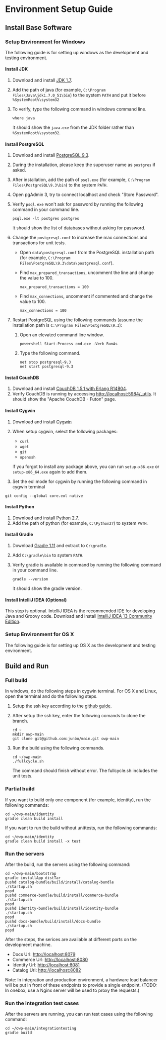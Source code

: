 # Environment Setup Guide

## Install Base Software
### Setup Environment for Windows
The following guide is for setting up windows as the development and testing environment.

#### Install JDK
1. Download and install [JDK 1.7](http://www.oracle.com/technetwork/java/javase/downloads/jdk7-downloads-1880260.html).
1. Add the path of java (for example, `C:\Program Files\Java\jdk1.7.0_51\bin`) to the system `PATH` and put it before `%SystemRoot%\system32`
1. To verify, type the following command in windows command line.

    ```
    where java
    ```

    It should show the `java.exe` from the JDK folder rather than `%SystemRoot%\system32`.

#### Install PostgreSQL
1. Download and install [PostgreSQL 9.3](http://www.enterprisedb.com/products-services-training/pgdownload). 
1. During the installation, please keep the superuser name as `postgres` if asked.
1. After installation, add the path of `psql.exe` (for example, `C:\Program Files\PostgreSQL\9.3\bin`) to the system `PATH`.
1. Open pgAdmin 3, try to connect localhost and check "Store Password".
1. Verify `psql.exe` won't ask for password by running the following command in your command line.

    ```
    psql.exe -lt postgres postgres
    ```

    It should show the list of databases without asking for password.

1. Change the `postgresql.conf` to increase the max connections and transactions for unit tests.
    - Open `data\postgresql.conf` from the PostgreSQL installation path (for example, `C:\Program Files\PostgreSQL\9.3\data\postgresql.conf`).
    - Find `max_prepared_transactions`, uncomment the line and change the value to 100. 

        ```
        max_prepared_transactions = 100
        ```

    - Find `max_connections`, uncomment if commented and change the value to 100.

        ```
        max_connections = 100
        ```

1. Restart PostgreSQL using the following commands (assume the installation path is `C:\Program Files\PostgreSQL\9.3`):
    1. Open an elevated command line window.

        ```
        powershell Start-Process cmd.exe -Verb RunAs
        ```

    1. Type the following command.

        ```
        net stop postgresql-9.3
        net start postgresql-9.3
        ```
        
#### Install CouchDB
1. Download and install [CouchDB 1.5.1 with Erlang R14B04](http://www.apache.org/dyn/closer.cgi?path=/couchdb/binary/win/1.5.1/setup-couchdb-1.5.1_R14B04.exe).
1. Verify CouchDB is running by accessing [http://localhost:5984/\_utils](http://localhost:5984/_utils). It should show the "Apache CouchDB - Futon" page.

#### Install Cygwin
1. Download and install [Cygwin](http://cygwin.com/)
1. When setup cygwin, select the following packages:
    - `curl`
    - `wget`
    - `git`
    - `openssh`

    If you forgot to install any package above, you can run `setup-x86.exe` or `setup-x86_64.exe` again to add them.
1. Set the eol mode for cygwin by running the following command in cygwin terminal

```
git config --global core.eol native
```

#### Install Python
1. Download and install [Python 2.7](https://www.python.org/download/).
1. Add the path of python (for example, `C:\Python27`) to system `PATH`.

#### Install Gradle
1. Download [Gradle 1.11](https://services.gradle.org/distributions/gradle-1.11-all.zip) and extract to `C:\gradle`.
1. Add `C:\gradle\bin` to system `PATH`.
1. Verify gradle is available in command by running the following command in your command line.

    ```
    gradle --version
    ```

    It should show the gradle version.

#### Install IntelliJ IDEA (Optional)
This step is optional. IntelliJ IDEA is the recommended IDE for developing Java and Groovy code. Download and install [IntelliJ IDEA 13 Community Edition](http://www.jetbrains.com/idea/download/).

### Setup Environment for OS X
The following guide is for setting up OS X as the development and testing environment.

## Build and Run

### Full build
In windows, do the following steps in cygwin terminal. For OS X and Linux, open the terminal and do the following steps.
1. Setup the ssh key according to the [github guide](https://help.github.com/articles/generating-ssh-keys).
1. After setup the ssh key, enter the following comands to clone the branch.

    ```
    cd ~
    mkdir owp-main
    git clone git@github.com:junbo/main.git owp-main
    ```

1. Run the build using the following commands.

    ```
    cd ~/owp-main
    ./fullcycle.sh
    ```

    The command should finish without error. The fullcycle.sh includes the unit tests.

### Partial build
If you want to build only one component (for example, identity), run the following commands:

```
cd ~/owp-main/identity
gradle clean build install
```

If you want to run the build without unittests, run the following commands:

```
cd ~/owp-main/identity
gradle clean build install -x test
```

### Run the servers
After the build, run the servers using the following command:

```
cd ~/owp-main/bootstrap
gradle installApp distTar
pushd catalog-bundle/build/install/catalog-bundle
./startup.sh
popd
pushd commerce-bundle/build/install/commerce-bundle
./startup.sh
popd
pushd identity-bundle/build/install/identity-bundle
./startup.sh
popd
pushd docs-bundle/build/install/docs-bundle
./startup.sh
popd

```

After the steps, the serices are available at different ports on the development machine.
- Docs Url: [http://localhost:8079](http://localhost:8079)
- Commerce Url: [http://localhost:8080](http://localhost:8080)
- Identity Url: [http://localhost:8081](http://localhost:8081)
- Catalog Url: [http://localhost:8082](http://localhost:8082)

Note: In integration and production environment, a hardware load balancer will be put in front of these endpoints to provide a single endpoint. 
(TODO: In onebox, use a Nginx server will be used to proxy the requests.)

### Run the integration test cases
After the servers are running, you can run test cases using the following command:

```
cd ~/owp-main/integrationtesting
gradle build
```

